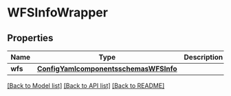 # WFSInfoWrapper

## Properties
Name | Type | Description | Notes
------------ | ------------- | ------------- | -------------
**wfs** | [**ConfigYamlcomponentsschemasWFSInfo**](ConfigYamlcomponentsschemasWFSInfo.md) |  | [optional] 

[[Back to Model list]](../README.md#documentation-for-models) [[Back to API list]](../README.md#documentation-for-api-endpoints) [[Back to README]](../README.md)

